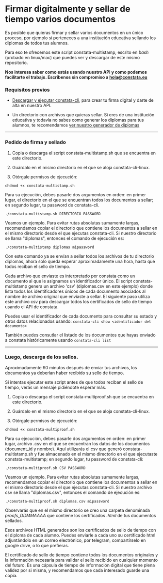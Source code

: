 # Firmar digitalmente y sellar de tiempo varios documentos

Es posible que quieras firmar y sellar varios documentos en un único proceso, por ejemplo si perteneces a una institución educativa sellando los diplomas de todos tus alumnos.

Para eso te ofrecemos este script constata-multistamp, escrito en *bash* (probado en linux/mac) que puedes ver y descargar de este mismo repositorio.

**Nos interesa saber como estás usando nuestro API y como podemos facilitarte el trabajo. Escríbenos sin compromiso a <a href="mailto:hola@constata.eu">hola@constata.eu</a>**

### Requisitos previos

- [Descargar y ejecutar constata-cli](https://github.com/constata-eu/constata-client), para crear tu firma digital y darte de alta en nuestro API.

- Un directorio con archivos que quieras sellar. Si eres de una institución educativa y todavía no sabes como generar los diplomas para tus alumnos, te recomendamos [ver nuestro generador de diplomas](https://github.com/constata-eu/constata-client/tree/main/How%20to's/diploma-generator)

***

### Pedido de firma y sellado

1) Copia o descarga el script constata-multistamp.sh que se encuentra en este directorio.

2) Guárdalo en el mismo directorio en el que se aloja constata-cli-linux.

3) Otórgale permisos de ejecución:

`chdmod +x constata-multistamp.sh`

Para su ejecución, debes pasarle dos argumentos en orden: en primer lugar, el directorio en el que se encuentran todos los documentos a sellar; en segundo lugar, tu password de constata-cli.

    ./constata-multistamp.sh DIRECTORIO PASSWORD

Veamos un ejemplo. Para evitar rutas absolutas sumamente largas, recomendamos copiar el directorio que contiene los documentos a sellar en el mismo directorio desde el que ejecutas constata-cli. Si nuestro directorio se llama "diplomas", entonces el comando de ejecución es:

`./constata-multistamp diplomas mipassword`

Con este comando ya se envían a sellar todos los archivos de tu directorio diplomas, ahora solo queda esperar aproximadamente una hora, hasta que todos reciban el sello de tiempo.

Cada archivo que enviaste es interpretado por constata como un documento al que le asignamos un identificador único. El script constata-multistamp genera un archivo 'csv' (diplomas.csv en este ejemplo) donde lista todos los identificadores únicos de cada documento asociados al nombre de archivo original que enviaste a sellar. El siguiente paso utiliza este archivo csv para descargar todos los certificados de sello de tiempo usando el API de constata.

Puedes usar el identificador de cada documento para consultar su estado y otros datos relacionados usando:
`constata-cli show <identificador del documento>`

También puedes consutlar el listado de los documentos que hayas enviado a constata históricamente usando
`constata-cli list`

***

### Luego, descarga de los sellos.

Aproximadamente 90 minutos después de enviar tus archivos, los documentos ya deberían haber recibido su sello de tiempo.

Si intentas ejecutar este script antes de que todos reciban el sello de tiempo, verás un mensaje pidiéndote esperar más.

1) Copia o descarga el script constata-multiproof.sh que se encuentra en este directorio.

2) Guárdalo en el mismo directorio en el que se aloja constata-cli-linux.

3) Otórgale permisos de ejecución:

`chdmod +x constata-multiproof.sh`

Para su ejecución, debes pasarle dos argumentos en orden: en primer lugar, archivo .csv en el que se encuentran los datos de los documentos (document_id y nombre). Aquí utilizarás el csv que generó constata-multistamp.sh y fue almacenado en el mismo directorio en el que ejecutaste constata-multistamp; en segundo lugar, tu password de constata-cli:

    ./constata-multiproof.sh CSV PASSWORD

Veamos un ejemplo. Para evitar rutas absolutas sumamente largas, recomendamos copiar el directorio que contiene los documentos a sellar en el mismo directorio desde el que ejecutas constata-cli. Si nuestro archivo csv se llama "diplomas.csv", entonces el comando de ejecución es:

`./constata-multiproof.sh diplomas.csv mipassword`

Observarás que en el mismo directorio se creo una carpeta denominada *proofs_DDMMAAAA* que contiene los certificados *.html* de tus documentos sellados.  

Esos archivos HTML generados son los certificados de sello de tiempo con el diploma de cada alumno. Puedes enviarle a cada uno su certificado html adjuntándolo en un correo electrónico, por telegram, compartírselo en google drive, o lo que prefieras.

El certificado de sello de tiempo contiene todos los documentos originales y la información necesaria para validar el sello recibido en cualquier momento del futuro. Es una cápsula de tiempo de información digital que tiene plena validez por si misma, y recomendamos que cada interesado guarde una copia.
